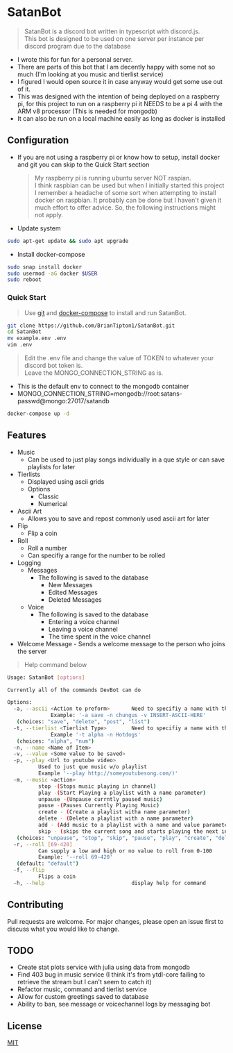 # SatanBot

> SatanBot is a discord bot written in typescript with discord.js.\
> This bot is designed to be used on one server per instance per discord program due to the database

-   I wrote this for fun for a personal server.
-   There are parts of this bot that I am decently happy with some not so much (I'm looking at you music and tierlist service)
-   I figured I would open source it in case anyway would get some use out of it.
-   This was designed with the intention of being deployed on a raspberry pi, for this project to run on a raspberry pi it NEEDS to be a pi 4 with the ARM v8 processor (This is needed for mongodb)
-   It can also be run on a local machine easily as long as docker is installed

## Configuration

-   If you are not using a raspberry pi or know how to setup, install docker and git you can skip to the Quick Start section
    > My raspberry pi is running ubuntu server NOT raspian.\
    > I think raspbian can be used but when I initially started this project I remember a headache of some sort when attempting to install docker on raspbian. It probably can be done but I haven't given it much effort to offer advice. So, the following instructions might not apply.
-   Update system

```bash
sudo apt-get update && sudo apt upgrade
```

-   Install docker-compose

```bash
sudo snap install docker
sudo usermod -aG docker $USER
sudo reboot
```

### Quick Start

> Use [git](https://git-scm.com/downloads) and [docker-compose](https://www.docker.com/) to install and run SatanBot.

```bash
git clone https://github.com/BrianTipton1/SatanBot.git
cd SatanBot
mv example.env .env
vim .env
```

> Edit the .env file and change the value of TOKEN to whatever your discord bot token is.\
> Leave the MONGO_CONNECTION_STRING as is.

-   This is the default env to connect to the mongodb container
-   MONGO_CONNECTION_STRING=mongodb://root:satans-passwd@mongo:27017/satandb

```bash
docker-compose up -d
```

## Features

-   Music
    -   Can be used to just play songs individually in a que style or can save playlists for later
-   Tierlists
    -   Displayed using ascii grids
    -   Options
        -   Classic
        -   Numerical
-   Ascii Art
    -   Allows you to save and repost commonly used ascii art for later
-   Flip
    -   Flip a coin
-   Roll
    -   Roll a number
    -   Can specifiy a range for the number to be rolled
-   Logging
    -   Messages
        -   The following is saved to the database
            -   New Messages
            -   Edited Messages
            -   Deleted Messages
    -   Voice
        -   The following is saved to the database
            -   Entering a voice channel
            -   Leaving a voice channel
            -   The time spent in the voice channel
-   Welcome Message - Sends a welcome message to the person who joins the server

> Help command below

```bash
Usage: SatanBot [options]

Currently all of the commands DevBot can do

Options:
  -a, --ascii <Action to preform>       Need to specifiy a name with the -n flag and art with -v flag.
              Example: '-a save -n chungus -v INSERT-ASCII-HERE'
   (choices: "save", "delete", "post", "list")
  -t, --tierlist <Tierlist Type>        Need to specifiy a name with the -n flag.
              Example '-t alpha -n Hotdogs'
   (choices: "alpha", "num")
  -n, --name <Name of Item>
  -v, --value <Some value to be saved>
  -p, --play <Url to youtube video>
          Used to just que music w/o playlist
          Example '--play http://someyoutubesong.com/)'
  -m, --music <action>
          stop -(Stops music playing in channel)
          play -(Start Playing a playlist with a name parameter)
          unpause -(Unpause currntly paused music)
          pause -(Pauses Currently Playing Music)
          create - (Create a playlist witha name parameter)
          delete - (Delete a playlist with a name parameter)
          add - (Add music to a playlist with a name and value parameter)
          skip - (skips the current song and starts playing the next in que or next in playlist)
   (choices: "unpause", "stop", "skip", "pause", "play", "create", "delete", "add")
  -r, --roll [69-420]
          Can supply a low and high or no value to roll from 0-100
          Example: '--roll 69-420'
   (default: "default")
  -f, --flip
          Flips a coin
  -h, --help                            display help for command
```

## Contributing

Pull requests are welcome. For major changes, please open an issue first to discuss what you would like to change.

## TODO

-   Create stat plots service with julia using data from mongodb
-   Find 403 bug in music service (I think it's from ytdl-core failing to retrieve the stream but I can't seem to catch it)
-   Refactor music, command and tierlist service
-   Allow for custom greetings saved to database
-   Ability to ban, see message or voicechannel logs by messaging bot

## License

[MIT](https://choosealicense.com/licenses/mit/)
